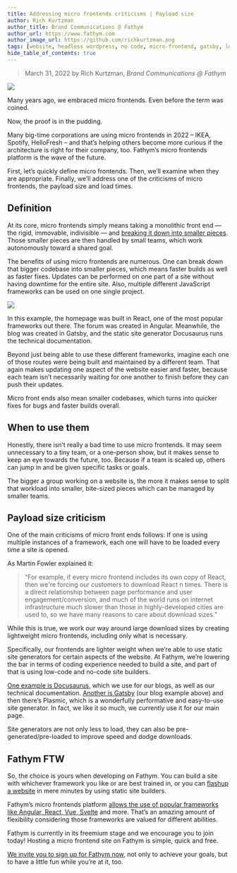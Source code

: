 ```yaml
---
title: Addressing micro frontends criticisms | Payload size
author: Rich Kurtzman
author_title: Brand Communications @ Fathym
author_url: https://www.fathym.com
author_image_url: https://github.com/richkurtzman.png
tags: [website, headless wordpress, no code, micro-frontend, gatsby, low code]
hide_table_of_contents: true
---
```


> March 31, 2022 by Rich Kurtzman, _Brand Communications @ Fathym_

![](/img/MFEzoom.jpg)

Many years ago, we embraced micro frontends. Even before the term was coined.  

Now, the proof is in the pudding.  

Many big-time corporations are using micro frontends in 2022 – IKEA, Spotify, HelloFresh – and that’s helping others become more curious if the architecture is right for their company, too. Fathym’s micro frontends platform is the wave of the future.  

First, let’s quickly define micro frontends. Then, we’ll examine when they are appropriate. Finally, we’ll address one of the criticisms of micro frontends, the payload size and load times. 

## Definition 

At its core, micro frontends simply means taking a monolithic front end — the rigid, immovable, indivisible — and [breaking it down into smaller pieces](http://fathym.com/blog/articles/2022/march/2022-03-14-a-simple-micro-frontends-explainer). Those smaller pieces are then handled by small teams, which work autonomously toward a shared goal.  

The benefits of using micro frontends are numerous. One can break down that bigger codebase into smaller pieces, which means faster builds as well as faster fixes. Updates can be performed on one part of a site without having downtime for the entire site. Also, multiple different JavaScript frameworks can be used on one single project.  

![](/img/MFERReactGatsbyAngular.png)

In this example, the homepage was built in React, one of the most popular frameworks out there. The forum was created in Angular. Meanwhile, the blog was created in Gatsby, and the static site generator Docusaurus runs the technical documentation. 

Beyond just being able to use these different frameworks, imagine each one of those routes were being built and maintained by a different team. That again makes updating one aspect of the website easier and faster, because each team isn’t necessarily waiting for one another to finish before they can push their updates.  

Micro front ends also mean smaller codebases, which turns into quicker fixes for bugs and faster builds overall.  

## When to use them 

Honestly, there isn’t really a bad time to use micro frontends. It may seem unnecessary to a tiny team, or a one-person show, but it makes sense to keep an eye towards the future, too. Because if a team is scaled up, others can jump in and be given specific tasks or goals.  

The bigger a group working on a website is, the more it makes sense to split that workload into smaller, bite-sized pieces which can be managed by smaller teams.  

## Payload size criticism  

One of the main criticisms of micro front ends follows: If one is using multiple instances of a framework, each one will have to be loaded every time a site is opened.  

As Martin Fowler explained it:

> “For example, if every micro frontend includes its own copy of React, then we're forcing our customers to download React n times. There is a direct relationship between page performance and user engagement/conversion, and much of the world runs on internet infrastructure much slower than those in highly-developed cities are used to, so we have many reasons to care about download sizes.” 

While this is true, we work our way around large download sizes by creating lightweight micro frontends, including only what is necessary.  

Specifically, our frontends are lighter weight when we’re able to use static site generators for certain aspects of the website. At Fathym, we’re lowering the bar in terms of coding experience needed to build a site, and part of that is using low-code and no-code site builders.  

[One example is Docusaurus](http://fathym.com/blog/articles/2022/march/2022-03-16-how-i-blog-in-markdown), which we use for our blogs, as well as our technical documentation. [Another is Gatsby](http://fathym.com/blog/articles/2022/march/2022-03-24-headless-wordpress-made-easy-with-gatsby) (our blog example above) and then there’s Plasmic, which is a wonderfully performative and easy-to-use site generator. In fact, we like it so much, we currently use it for our main page.  

Site generators are not only less to load, they can also be pre-generated/pre-loaded to improve speed and dodge downloads.  

## Fathym FTW 

So, the choice is yours when developing on Fathym. You can build a site with whichever framework you like or are best trained in, or you can [flashup a website](http://fathym.com/blog/articles/2022/february/2022-02-23-flashup-use-case-redwood-crystals) in mere minutes by using static site builders.  

Fathym’s micro frontends platform [allows the use of popular frameworks like Angular, React, Vue, Svelte](http://fathym.com/blog/articles/2022/february/2022-02-28-angular-vs-react-vs-vue-you-choose) and more. That’s an amazing amount of flexibility considering those frameworks are valued for different abilities.  

Fathym is currently in its freemium stage and we encourage you to join today! Hosting a micro frontend site on Fathym is simple, quick and free. 

[We invite you to sign up for Fathym now](https://auth.fathym.com/fathymcloudprd.onmicrosoft.com/oauth2/v2.0/authorize?p=b2c_1_sign_up_sign_in&client_id=98f014f1-2547-4bcc-a583-3edc8f1190f2&redirect_uri=https%3A%2F%2Fwww.lowcodeunit.com%2F.oauth%2FB2C_1_SIGN_UP_SIGN_IN&response_type=id_token&scope=openid%20profile&response_mode=form_post&nonce=637789907534834707.OWNhMWZkZGMtODQ2NC00YTg0LWFjZWQtYjlkNzg0YTIzMDhkYTcxMzVkZmYtN2E2Mi00ZDRlLWIxODQtZjMxMjBkNWI2OTEx&state=CfDJ8C5COa2dn0dMrEVjdLxcXm-FCakeBxrXIOHa_lF_u0ckh9rvLFuKJ30MWBprExUQA_N5HmWWWPdxqWlni-KFqpg_jVjPahrQdGw79U0sMBN8dTvgrlAMeT9--L-7VgMBsZfFPAho9dcKUN1jO6lAaxL13PM1_vGer-vJc6tcpigRpNr5jcHtitGIKjexLmQqkIslp3MFKCKAi-5IiVd3JbpibPm4gbmDQpYtgstmG9SSlpjvEqJk_2AIqtMHkiojK3kE4WSc5mcYS3FQ3hiRqVQRPlL3jI7U3bUsqGYtLuoJr_St6mGBbHvGmB6M0MCeFn_G5LDsRzyHZhBWf9a1qo6dktz_kEcsAahYPLWjAI_2&x-client-SKU=ID_NETSTANDARD2_0&x-client-ver=6.11.1.0), not only to achieve your goals, but to have a little fun while you’re at it, too. 
